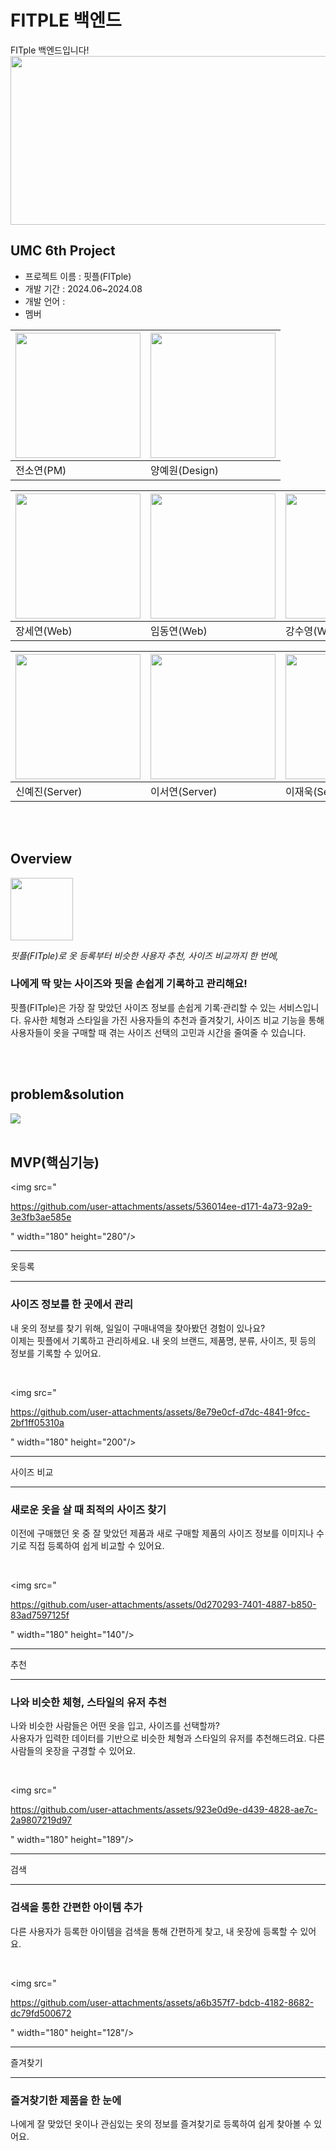 # FITPLE 백엔드
FITple 백엔드입니다!
<img src="https://github.com/user-attachments/assets/4e716455-0178-449f-8ed2-1d097c2e990e" width="810" height="270"/>

## UMC 6th Project

- 프로젝트 이름 : 핏플(FITple)
- 개발 기간 : 2024.06~2024.08
- 개발 언어 :
- 멤버

| <img src="https://github.com/user-attachments/assets/535b6b15-f26e-4586-8c40-57f6c48c34f6" width="200" height="200"/> | <img src="https://github.com/user-attachments/assets/c24e3946-ba98-4ef7-b3e6-dd52d225bfa2" width="200" height="200"/> |
| --- | --- |
| 전소연(PM) | 양예원(Design) |

| <img src="https://github.com/user-attachments/assets/ac1c3cda-60ce-4295-b929-3dfcd538bc0c" width="200" height="200"/> | <img src="https://github.com/user-attachments/assets/fc75e86e-0426-40a0-87db-dc094e95ede7" width="200" height="200"/> | <img src="https://github.com/user-attachments/assets/98999fbf-a6e7-4394-acb3-8b16a2aedf2b" width="200" height="200"/> | <img src="https://github.com/user-attachments/assets/886eeee7-971e-496a-bc6d-8d39a526600d" width="200" height="200"/> | <img src="https://github.com/user-attachments/assets/39586777-b6a7-429e-a08d-cb3fbf04ab80" width="200" height="200"/> |
| --- | --- | --- | --- | --- |
| 장세연(Web) | 임동연(Web) | 강수영(Web) | 장준혁(Web) | 전규민(Web) |

| <img src="https://github.com/user-attachments/assets/59aa2dd6-c805-43d6-aab9-e8738313ea82" width="200" height="200"/> | <img src="https://github.com/user-attachments/assets/859cf5ce-773f-417c-9bb6-f0500c425c45" width="200" height="200"/> | <img src="https://github.com/user-attachments/assets/0dbfa378-8d4d-4fee-b943-30f687041358" width="200" height="200"/> | <img src="https://github.com/user-attachments/assets/cc0e62b0-2c43-4fe6-806d-f4f8d8a44d93" width="200" height="200"/> |
| --- | --- | --- | --- |
| 신예진(Server) | 이서연(Server) | 이재욱(Server) | 최건(Server) |

<br/>
<br/>

## Overview

<img src="https://github.com/user-attachments/assets/58079ebd-7428-4fb0-9211-75c568600e48" width="100" height="100"/>

*핏플(FITple)로 옷 등록부터 비슷한 사용자 추천, 사이즈 비교까지 한 번에,*

### 나에게 딱 맞는 사이즈와 핏을 손쉽게 기록하고 관리해요!

핏플(FITple)은 가장 잘 맞았던 사이즈 정보를 손쉽게 기록·관리할 수 있는 서비스입니다. 유사한 체형과 스타일을 가진 사용자들의 추천과 즐겨찾기, 사이즈 비교 기능을 통해 사용자들이 옷을 구매할 때 겪는 사이즈 선택의 고민과 시간을 줄여줄 수 있습니다.

<br/>
<br/>

## problem&solution

<img src="https://github.com/user-attachments/assets/4ba707ec-4864-4772-a637-f5295725ea26"/>
<br/>

<br/>

## MVP(핵심기능)

<img src="

https://github.com/user-attachments/assets/536014ee-d171-4a73-92a9-3e3fb3ae585e

" width="180" height="280"/>

---

옷등록

---

### 사이즈 정보를 한 곳에서 관리

내 옷의 정보를 찾기 위해, 일일이 구매내역을 찾아봤던 경험이 있나요? <br/>
이제는 핏플에서 기록하고 관리하세요. 내 옷의 브랜드, 제품명, 분류, 사이즈, 핏 등의 정보를 기록할 수 있어요.

<br/>

<img src="

https://github.com/user-attachments/assets/8e79e0cf-d7dc-4841-9fcc-2bf1ff05310a

" width="180" height="200"/>

---

사이즈 비교

---

### 새로운 옷을 살 때 최적의 사이즈 찾기

이전에 구매했던 옷 중 잘 맞았던 제품과 새로 구매할 제품의 사이즈 정보를 이미지나 수기로 직접 등록하여 쉽게 비교할 수 있어요.

<br/>

<img src="

https://github.com/user-attachments/assets/0d270293-7401-4887-b850-83ad7597125f

" width="180" height="140"/>

---

추천

---

### 나와 비슷한 체형, 스타일의 유저 추천

나와 비슷한 사람들은 어떤 옷을 입고, 사이즈를 선택할까?<br/>
사용자가 입력한 데이터를 기반으로 비슷한 체형과 스타일의 유저를 추천해드려요. 다른 사람들의 옷장을 구경할 수 있어요.

<br/>

<img src="

https://github.com/user-attachments/assets/923e0d9e-d439-4828-ae7c-2a9807219d97

" width="180" height="189"/>

---

검색

---

### 검색을 통한 간편한 아이템 추가

다른 사용자가 등록한 아이템을 검색을 통해 간편하게 찾고, 내 옷장에 등록할 수 있어요.

<br/>

<img src="

https://github.com/user-attachments/assets/a6b357f7-bdcb-4182-8682-dc79fd500672

" width="180" height="128"/>

---

즐겨찾기

---

### 즐겨찾기한 제품을 한 눈에

나에게 잘 맞았던 옷이나 관심있는 옷의 정보를 즐겨찾기로 등록하여 쉽게 찾아볼 수 있어요.
